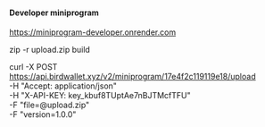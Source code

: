#### Developer miniprogram

https://miniprogram-developer.onrender.com


zip -r upload.zip build

curl -X POST https://api.birdwallet.xyz/v2/miniprogram/17e4f2c119119e18/upload \
 -H "Accept: application/json" \
 -H "X-API-KEY: key_kbuf8TUptAe7nBJTMcfTFU" \
 -F "file=@upload.zip" \
 -F "version=1.0.0"

